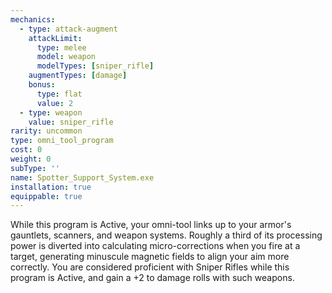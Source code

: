 ```yaml
---
mechanics:
  - type: attack-augment
    attackLimit:
      type: melee
      model: weapon
      modelTypes: [sniper_rifle]
    augmentTypes: [damage]
    bonus:
      type: flat
      value: 2
  - type: weapon
    value: sniper_rifle
rarity: uncommon
type: omni_tool_program
cost: 0
weight: 0
subType: ''
name: Spotter_Support_System.exe
installation: true
equippable: true
---
```

While this program is Active, your omni-tool links up to your armor's gauntlets, scanners, and weapon systems. Roughly
a third of its processing power is diverted into calculating micro-corrections when you fire at a target, generating
minuscule magnetic fields to align your aim more correctly. You are considered proficient with Sniper Rifles while this
program is Active, and gain a +2 to damage rolls with such weapons.
